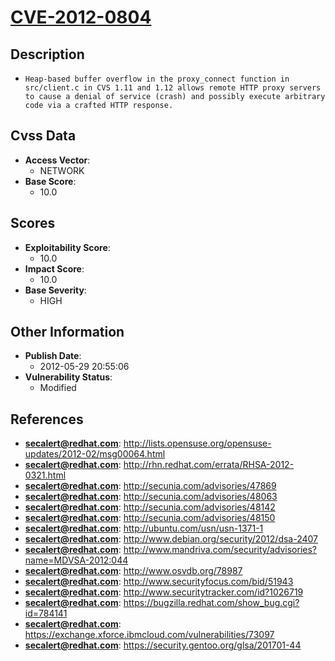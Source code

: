 
# [CVE-2012-0804](https://cve.mitre.org/cgi-bin/cvename.cgi?name=CVE-2012-0804)

## Description

- `Heap-based buffer overflow in the proxy_connect function in src/client.c in CVS 1.11 and 1.12 allows remote HTTP proxy servers to cause a denial of service (crash) and possibly execute arbitrary code via a crafted HTTP response.`

## Cvss Data

- **Access Vector**:
  - NETWORK
- **Base Score**:
  - 10.0

## Scores

- **Exploitability Score**:
  - 10.0
- **Impact Score**:
  - 10.0
- **Base Severity**:
  - HIGH

## Other Information

- **Publish Date**:
  - 2012-05-29 20:55:06
- **Vulnerability Status**:
  - Modified

## References

- **secalert@redhat.com**: http://lists.opensuse.org/opensuse-updates/2012-02/msg00064.html
- **secalert@redhat.com**: http://rhn.redhat.com/errata/RHSA-2012-0321.html
- **secalert@redhat.com**: http://secunia.com/advisories/47869
- **secalert@redhat.com**: http://secunia.com/advisories/48063
- **secalert@redhat.com**: http://secunia.com/advisories/48142
- **secalert@redhat.com**: http://secunia.com/advisories/48150
- **secalert@redhat.com**: http://ubuntu.com/usn/usn-1371-1
- **secalert@redhat.com**: http://www.debian.org/security/2012/dsa-2407
- **secalert@redhat.com**: http://www.mandriva.com/security/advisories?name=MDVSA-2012:044
- **secalert@redhat.com**: http://www.osvdb.org/78987
- **secalert@redhat.com**: http://www.securityfocus.com/bid/51943
- **secalert@redhat.com**: http://www.securitytracker.com/id?1026719
- **secalert@redhat.com**: https://bugzilla.redhat.com/show_bug.cgi?id=784141
- **secalert@redhat.com**: https://exchange.xforce.ibmcloud.com/vulnerabilities/73097
- **secalert@redhat.com**: https://security.gentoo.org/glsa/201701-44
